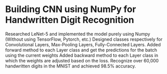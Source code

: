 # Building CNN using NumPy for Handwritten Digit Recognition

Researched LeNet-5 and implemented the model purely using Numpy (Without using TensorFlow, Pytorch, etc.)
Designed classes respectively for Convolutional Layers, Max-Pooling Layers, Fully-Connected Layers.
Added forward method to each Layer class and get the predictions for the batch using the current weights
Added backward method to each Layer class in which the weights are adjusted based on the loss.
Recognize over 60,000 handwritten digits in the MNIST and achieved 98.5% accuracy.

